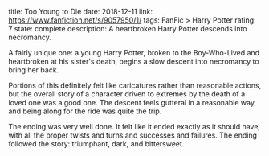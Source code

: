 title: Too Young to Die
date: 2018-12-11
link: https://www.fanfiction.net/s/9057950/1/
tags: FanFic > Harry Potter
rating: 7
state: complete
description: A heartbroken Harry Potter descends into necromancy.

A fairly unique one: a young Harry Potter, broken to the Boy-Who-Lived and
heartbroken at his sister's death, begins a slow descent into necromancy to
bring her back.

Portions of this definitely felt like caricatures rather than reasonable
actions, but the overall story of a character driven to extremes by the death
of a loved one was a good one. The descent feels gutteral in a reasonable way,
and being along for the ride was quite the trip.

The ending was very well done. It felt like it ended exactly as it should have,
with all the proper twists and turns and successes and failures. The ending
followed the story: triumphant, dark, and bittersweet.
